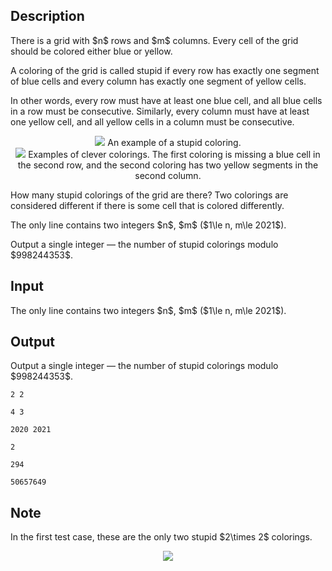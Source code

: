 ## Description

<div><p>There is a grid with $n$ rows and $m$ columns. Every cell of the grid should be colored either blue or yellow.</p><p>A coloring of the grid is called stupid if every row has exactly one segment of blue cells and every column has exactly one segment of yellow cells.</p><p>In other words, every row must have at least one blue cell, and all blue cells in a row must be consecutive. Similarly, every column must have at least one yellow cell, and all yellow cells in a column must be consecutive.</p><center> <img class="tex-graphics" src="file://1uaeD7Lf.png" style="max-width: 100.0%;max-height: 100.0%;"> An example of a stupid coloring. </center><center> <img class="tex-graphics" src="file://YwqCYNJo.png" style="max-width: 100.0%;max-height: 100.0%;"> Examples of clever colorings. The first coloring is missing a blue cell in the second row, and the second coloring has two yellow segments in the second column. </center><p>How many stupid colorings of the grid are there? Two colorings are considered different if there is some cell that is colored differently.</p></div><div class="input-specification"><p>The only line contains two integers $n$, $m$ ($1\le n, m\le 2021$).</p></div><div class="output-specification"><p>Output a single integer — the number of stupid colorings modulo $998244353$.</p></div>

## Input

<p>The only line contains two integers $n$, $m$ ($1\le n, m\le 2021$).</p>

## Output

<p>Output a single integer — the number of stupid colorings modulo $998244353$.</p>





```input1
2 2
```




```input2
4 3
```




```input3
2020 2021
```




```output1
2
```




```output2
294
```




```output3
50657649
```



## Note

<p>In the first test case, these are the only two stupid $2\times 2$ colorings.</p><center> <img class="tex-graphics" src="file://JWfLQBXv.png" style="max-width: 100.0%;max-height: 100.0%;"> </center>
